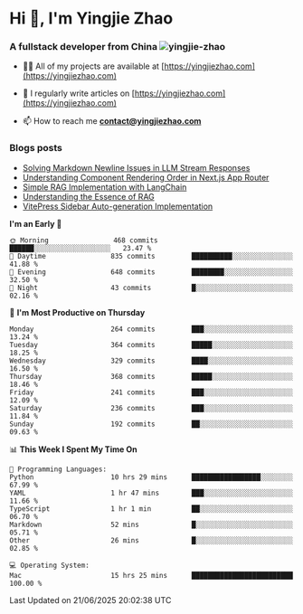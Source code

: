 <h1 align="left">Hi 👋, I'm Yingjie Zhao</h1>
<h3 align="left">A fullstack developer from China <img src="https://komarev.com/ghpvc/?username=yingjie-zhao&label=Profile%20views&color=0e75b6&style=flat" alt="yingjie-zhao" /> </h3>

- 👨‍💻 All of my projects are available at [https://yingjiezhao.com](https://yingjiezhao.com)

- 📝 I regularly write articles on [https://yingjiezhao.com](https://yingjiezhao.com)

- 📫 How to reach me **contact@yingjiezhao.com**

### Blogs posts
<!-- BLOG-POST-LIST:START -->
- [Solving Markdown Newline Issues in LLM Stream Responses](https://yingjiezhao.com/en/articles/Solving-Markdown-Newline-Issues-in-LLM-Stream-Responses/)
- [Understanding Component Rendering Order in Next.js App Router](https://yingjiezhao.com/en/articles/Understanding-Component-Rendering-Order-in-Next.js-App-Router/)
- [Simple RAG Implementation with LangChain](https://yingjiezhao.com/en/articles/Simple-RAG-Implementation-with-LangChain/)
- [Understanding the Essence of RAG](https://yingjiezhao.com/en/articles/Understanding-the-Essence-of-RAG/)
- [VitePress Sidebar Auto-generation Implementation](https://yingjiezhao.com/en/articles/vitepress-sidebar-auto-generation/)
<!-- BLOG-POST-LIST:END -->

<!--START_SECTION:waka-->
**I'm an Early 🐤** 

```text
🌞 Morning                468 commits         ██████░░░░░░░░░░░░░░░░░░░   23.47 % 
🌆 Daytime                835 commits         ██████████░░░░░░░░░░░░░░░   41.88 % 
🌃 Evening                648 commits         ████████░░░░░░░░░░░░░░░░░   32.50 % 
🌙 Night                  43 commits          █░░░░░░░░░░░░░░░░░░░░░░░░   02.16 % 
```
📅 **I'm Most Productive on Thursday** 

```text
Monday                   264 commits         ███░░░░░░░░░░░░░░░░░░░░░░   13.24 % 
Tuesday                  364 commits         █████░░░░░░░░░░░░░░░░░░░░   18.25 % 
Wednesday                329 commits         ████░░░░░░░░░░░░░░░░░░░░░   16.50 % 
Thursday                 368 commits         █████░░░░░░░░░░░░░░░░░░░░   18.46 % 
Friday                   241 commits         ███░░░░░░░░░░░░░░░░░░░░░░   12.09 % 
Saturday                 236 commits         ███░░░░░░░░░░░░░░░░░░░░░░   11.84 % 
Sunday                   192 commits         ██░░░░░░░░░░░░░░░░░░░░░░░   09.63 % 
```


📊 **This Week I Spent My Time On** 

```text
💬 Programming Languages: 
Python                   10 hrs 29 mins      █████████████████░░░░░░░░   67.99 % 
YAML                     1 hr 47 mins        ███░░░░░░░░░░░░░░░░░░░░░░   11.66 % 
TypeScript               1 hr 1 min          ██░░░░░░░░░░░░░░░░░░░░░░░   06.70 % 
Markdown                 52 mins             █░░░░░░░░░░░░░░░░░░░░░░░░   05.71 % 
Other                    26 mins             █░░░░░░░░░░░░░░░░░░░░░░░░   02.85 % 

💻 Operating System: 
Mac                      15 hrs 25 mins      █████████████████████████   100.00 % 
```


 Last Updated on 21/06/2025 20:02:38 UTC
<!--END_SECTION:waka-->
<!-- 
<h3 align="left">Connect with me:</h3>
<p align="left">
<a href="https://twitter.com/izhaoyingjie" target="blank"><img align="center" src="https://raw.githubusercontent.com/rahuldkjain/github-profile-readme-generator/master/src/images/icons/Social/twitter.svg" alt="izhaoyingjie" height="30" width="40" /></a>
<a href="/https://yingjiezhao.com/en/feed.xml" target="blank"><img align="center" src="https://raw.githubusercontent.com/rahuldkjain/github-profile-readme-generator/master/src/images/icons/Social/rss.svg" alt="https://yingjiezhao.com/en/feed.xml" height="30" width="40" /></a>
</p> -->
<!-- 
<h3 align="left">Languages and Tools:</h3>
<p align="left"> <a href="https://www.docker.com/" target="_blank" rel="noreferrer"> <img src="https://raw.githubusercontent.com/devicons/devicon/master/icons/docker/docker-original-wordmark.svg" alt="docker" width="40" height="40"/> </a> <a href="https://www.elastic.co" target="_blank" rel="noreferrer"> <img src="https://www.vectorlogo.zone/logos/elastic/elastic-icon.svg" alt="elasticsearch" width="40" height="40"/> </a> <a href="https://www.figma.com/" target="_blank" rel="noreferrer"> <img src="https://www.vectorlogo.zone/logos/figma/figma-icon.svg" alt="figma" width="40" height="40"/> </a> <a href="https://flask.palletsprojects.com/" target="_blank" rel="noreferrer"> <img src="https://www.vectorlogo.zone/logos/pocoo_flask/pocoo_flask-icon.svg" alt="flask" width="40" height="40"/> </a> <a href="https://git-scm.com/" target="_blank" rel="noreferrer"> <img src="https://www.vectorlogo.zone/logos/git-scm/git-scm-icon.svg" alt="git" width="40" height="40"/> </a> <a href="https://grafana.com" target="_blank" rel="noreferrer"> <img src="https://www.vectorlogo.zone/logos/grafana/grafana-icon.svg" alt="grafana" width="40" height="40"/> </a> <a href="https://www.java.com" target="_blank" rel="noreferrer"> <img src="https://raw.githubusercontent.com/devicons/devicon/master/icons/java/java-original.svg" alt="java" width="40" height="40"/> </a> <a href="https://www.jenkins.io" target="_blank" rel="noreferrer"> <img src="https://www.vectorlogo.zone/logos/jenkins/jenkins-icon.svg" alt="jenkins" width="40" height="40"/> </a> <a href="https://www.elastic.co/kibana" target="_blank" rel="noreferrer"> <img src="https://www.vectorlogo.zone/logos/elasticco_kibana/elasticco_kibana-icon.svg" alt="kibana" width="40" height="40"/> </a> <a href="https://kubernetes.io" target="_blank" rel="noreferrer"> <img src="https://www.vectorlogo.zone/logos/kubernetes/kubernetes-icon.svg" alt="kubernetes" width="40" height="40"/> </a> <a href="https://www.linux.org/" target="_blank" rel="noreferrer"> <img src="https://raw.githubusercontent.com/devicons/devicon/master/icons/linux/linux-original.svg" alt="linux" width="40" height="40"/> </a> <a href="https://www.mysql.com/" target="_blank" rel="noreferrer"> <img src="https://raw.githubusercontent.com/devicons/devicon/master/icons/mysql/mysql-original-wordmark.svg" alt="mysql" width="40" height="40"/> </a> <a href="https://nextjs.org/" target="_blank" rel="noreferrer"> <img src="https://cdn.worldvectorlogo.com/logos/nextjs-2.svg" alt="nextjs" width="40" height="40"/> </a> <a href="https://www.nginx.com" target="_blank" rel="noreferrer"> <img src="https://raw.githubusercontent.com/devicons/devicon/master/icons/nginx/nginx-original.svg" alt="nginx" width="40" height="40"/> </a> <a href="https://www.oracle.com/" target="_blank" rel="noreferrer"> <img src="https://raw.githubusercontent.com/devicons/devicon/master/icons/oracle/oracle-original.svg" alt="oracle" width="40" height="40"/> </a> <a href="https://pandas.pydata.org/" target="_blank" rel="noreferrer"> <img src="https://raw.githubusercontent.com/devicons/devicon/2ae2a900d2f041da66e950e4d48052658d850630/icons/pandas/pandas-original.svg" alt="pandas" width="40" height="40"/> </a> <a href="https://postman.com" target="_blank" rel="noreferrer"> <img src="https://www.vectorlogo.zone/logos/getpostman/getpostman-icon.svg" alt="postman" width="40" height="40"/> </a> <a href="https://www.python.org" target="_blank" rel="noreferrer"> <img src="https://raw.githubusercontent.com/devicons/devicon/master/icons/python/python-original.svg" alt="python" width="40" height="40"/> </a> <a href="https://pytorch.org/" target="_blank" rel="noreferrer"> <img src="https://www.vectorlogo.zone/logos/pytorch/pytorch-icon.svg" alt="pytorch" width="40" height="40"/> </a> <a href="https://reactjs.org/" target="_blank" rel="noreferrer"> <img src="https://raw.githubusercontent.com/devicons/devicon/master/icons/react/react-original-wordmark.svg" alt="react" width="40" height="40"/> </a> <a href="https://redis.io" target="_blank" rel="noreferrer"> <img src="https://raw.githubusercontent.com/devicons/devicon/master/icons/redis/redis-original-wordmark.svg" alt="redis" width="40" height="40"/> </a> <a href="https://www.rust-lang.org" target="_blank" rel="noreferrer"> <img src="https://raw.githubusercontent.com/devicons/devicon/master/icons/rust/rust-plain.svg" alt="rust" width="40" height="40"/> </a> <a href="https://scikit-learn.org/" target="_blank" rel="noreferrer"> <img src="https://upload.wikimedia.org/wikipedia/commons/0/05/Scikit_learn_logo_small.svg" alt="scikit_learn" width="40" height="40"/> </a> <a href="https://spring.io/" target="_blank" rel="noreferrer"> <img src="https://www.vectorlogo.zone/logos/springio/springio-icon.svg" alt="spring" width="40" height="40"/> </a> <a href="https://developer.apple.com/swift/" target="_blank" rel="noreferrer"> <img src="https://raw.githubusercontent.com/devicons/devicon/master/icons/swift/swift-original.svg" alt="swift" width="40" height="40"/> </a> <a href="https://www.typescriptlang.org/" target="_blank" rel="noreferrer"> <img src="https://raw.githubusercontent.com/devicons/devicon/master/icons/typescript/typescript-original.svg" alt="typescript" width="40" height="40"/> </a> </p> -->
